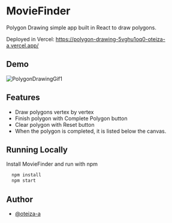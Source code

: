 
# MovieFinder

Polygon Drawing simple app built in React to draw polygons. 

Deployed in Vercel: https://polygon-drawing-5vghu1oq0-oteiza-a.vercel.app/

## Demo
![PolygonDrawingGif1](https://user-images.githubusercontent.com/49501058/193473375-467351d6-e5cd-43bb-af39-a4c76a3d45ef.gif)

## Features

- Draw polygons vertex by vertex
- Finish polygon with Complete Polygon button
- Clear polygon with Reset button
- When the polygon is completed, it is listed below the canvas.

## Running Locally

Install MovieFinder and run with npm

```bash
  npm install
  npm start
```

## Author

- [@oteiza-a](https://www.github.com/Oteiza-a)

